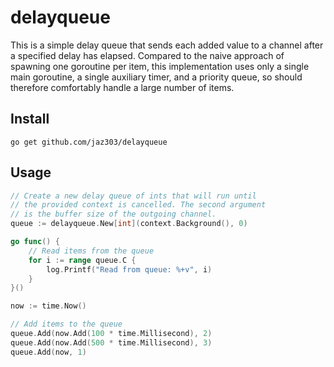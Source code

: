 # delayqueue

This is a simple delay queue that sends each added value to a channel after a specified delay has elapsed. Compared to the naive approach of spawning one goroutine per item, this implementation uses only a single main goroutine, a single auxiliary timer, and a priority queue, so should therefore comfortably handle a large number of items.

## Install

```shell
go get github.com/jaz303/delayqueue
```

## Usage

```go
// Create a new delay queue of ints that will run until
// the provided context is cancelled. The second argument
// is the buffer size of the outgoing channel.
queue := delayqueue.New[int](context.Background(), 0)

go func() {
    // Read items from the queue
    for i := range queue.C {
        log.Printf("Read from queue: %+v", i)
    }
}()

now := time.Now()

// Add items to the queue
queue.Add(now.Add(100 * time.Millisecond), 2)
queue.Add(now.Add(500 * time.Millisecond), 3)
queue.Add(now, 1)
```